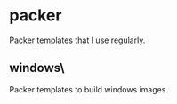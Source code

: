 # packer

Packer templates that I use regularly.

## windows\

Packer templates to build windows images.